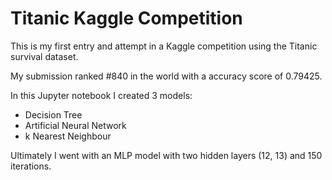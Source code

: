 # Titanic Kaggle Competition

This is my first entry and attempt in a Kaggle competition using the Titanic survival dataset.

My submission ranked #840 in the world with a accuracy score of 0.79425.

In this Jupyter notebook I created 3 models:

* Decision Tree
* Artificial Neural Network
* k Nearest Neighbour

Ultimately I went with an MLP model with two hidden layers (12, 13) and 150 iterations.
